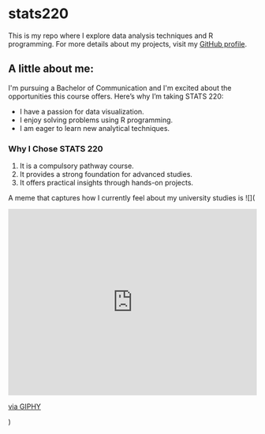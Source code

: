 # stats220

This is my repo where I explore data analysis techniques and R programming. For more details about my projects, visit my [GitHub profile](https://github.com/justin1151/stats220).

## A little about me:

I'm pursuing a Bachelor of Communication and I'm excited about the opportunities this course offers. Here’s why I’m taking STATS 220:

- I have a passion for data visualization.
- I enjoy solving problems using R programming.
- I am eager to learn new analytical techniques.

### Why I Chose STATS 220

1. It is a compulsory pathway course.
2. It provides a strong foundation for advanced studies.
3. It offers practical insights through hands-on projects.

A meme that captures how I currently feel about my university studies is
![](<div style="width:100%;height:0;padding-bottom:75%;position:relative;"><iframe src="https://giphy.com/embed/a93jwI0wkWTQs" width="100%" height="100%" style="position:absolute" frameBorder="0" class="giphy-embed" allowFullScreen></iframe></div><p><a href="https://giphy.com/gifs/dl-a93jwI0wkWTQs">via GIPHY</a></p>)
